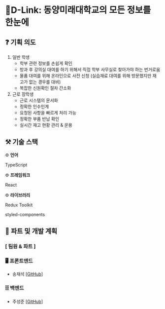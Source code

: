# 🔗D-Link: 동양미래대학교의 모든 정보를 한눈에

## ❓ 기획 의도

1. 일반 학생
    - 학부 관련 정보를 손쉽게 확인
    - 방과 후 강의실 대여를 하기 위해서 직접 학부 사무실로 찾아가야 하는 번거로움
    - 물품 대여를 위해 온라인으로 사전 신청
    (실습재료 대여를 위해 방문했지만 재고가 없는 경우를 대비)
    - 복잡한 신원확인 절차 간소화
2. 근로 장학생
    - 근로 시스템의 문서화
    - 정확한 인수인계
    - 요청된 사항을 빠르게 처리 가능
    - 정확한 부품 반납 확인
    - 실시간 재고 현황 관리 & 운용

## ⚒️ 기술 스택

⚙️ **언어**

TypeScript

⚙️ **프레임워크**

React

⚙️ **라이브러리**

Redux Toolkit

styled-components

## 👥 파트 및 개발 계획

### **[ 팀원 & 파트 ]**

### 🖥️ 프론트엔드

- 송재석 [[GitHub](https://github.com/Largopie)]

### 🗄️ 백엔드

- 주성준 [[GitHub](https://github.com/rdyjun)]
